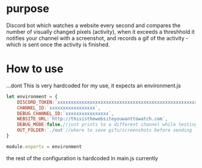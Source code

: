 # purpose
Discord bot which watches a website every second and compares the number of visually changed pixels (activity), when it exceeds a threshhold it notifies your channel with a screenshot, and records a gif of the activity - which is sent once the activity is finished.

# How to use
...dont
This is very hardcoded for my use, it expects an environment.js

```js
let environment = {
    DISCORD_TOKEN:`xxxxxxxxxxxxxxxxxxxxxxxxxxxxxxxxxxxxxxxxxxxxxxxxxxxxx`,
    CHANNEL_ID:`xxxxxxxxxxxxxxxxx`,
    DEBUG_CHANNEL_ID:`xxxxxxxxxxxxxxxx`,
    WEBSITE_URL:`http://thisisthewebsiteyouwanttowatch.com`,
    DEBUG_MODE:false,//just prints to a different channel while testing
    OUT_FOLDER:`./out`//where to save gifs/screenshots before sending
}

module.exports = environment
```

the rest of the configuration is hardcoded in main.js currently